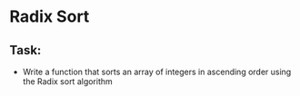 # Radix Sort

## Task:

- Write a function that sorts an array of integers in ascending order using the Radix sort algorithm
